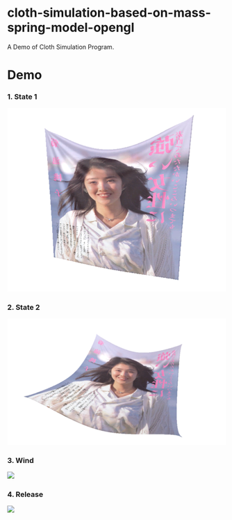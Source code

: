 # cloth-simulation-based-on-mass-spring-model-opengl
A Demo of Cloth Simulation Program.
<h1>Demo</h1>
<h3>1. State 1</h3>
<img src="Images/images_1.png" />
<h3>2. State 2</h3>
<img src="Images/images_2.png" />
<h3>3. Wind</h3>
<img src="Images/images_3.gif" />
<h3>4. Release</h3>
<img src="Images/images_4.gif" />
